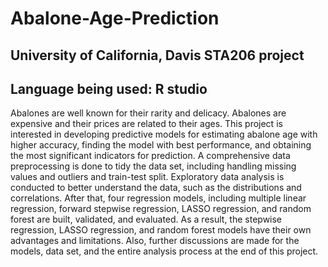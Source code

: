 # Abalone-Age-Prediction

## University of California, Davis STA206 project

## Language being used: R studio

Abalones are well known for their rarity and delicacy. Abalones are expensive and their prices are related to their ages. This project is interested in developing predictive models for estimating abalone age with higher accuracy, finding the model with best performance, and obtaining the most significant indicators for prediction. A comprehensive data preprocessing is done to tidy the data set, including handling missing values and outliers and train-test split. Exploratory data analysis is conducted to better understand the data, such as the distributions and correlations. After that, four regression models, including multiple linear regression, forward stepwise regression, LASSO regression, and random forest are built, validated, and evaluated. As a result, the stepwise regression, LASSO regression, and random forest models have their own advantages and limitations. Also, further discussions are made for the models, data set, and the entire analysis process at the end of this project.

